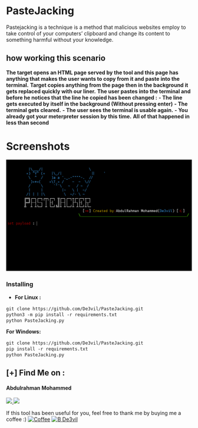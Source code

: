 # PasteJacking
Pastejacking  is a technique is a method that malicious websites employ to take control of your computers’ clipboard and change its content to something harmful without your knowledge.
## how  working this scenario  
**The target opens an HTML page served by the tool and this page has anything that makes the user wants to copy from it and paste into the terminal.**
**Target copies anything from the page then in the background it gets replaced quickly with our liner.**
**The user pastes into the terminal and before he notices that the line he copied has been changed :**
    **- The line gets executed by itself in the background (Without pressing enter)**
    **- The terminal gets cleared.**
    **- The user sees the terminal is usable again.**
    **- You already got your meterpreter session by this time.**
**All of that happened in less than second**

# Screenshots

![](scr/one.png)

### Installing
+ **For Linux :**
```
git clone https://github.com/De3vil/PasteJacking.git
python3 -m pip install -r requirements.txt
python PasteJacking.py
```
**For Windows:**
```
git clone https://github.com/De3vil/PasteJacking.git
pip install -r requirements.txt
python PasteJacking.py
```
## [+] Find Me on :
<h4> Abdulrahman Mohammed </h4>
  <a href="https://www.linkedin.com/in/de3vil/">
     <img src="https://img.shields.io/badge/De3vil-blue?style=for-the-badge&logo=linkedin&logoColor=00AEFF&l">
</a>
  <a href="https://www.facebook.com/De3vil.3">
     <img src="https://img.shields.io/badge/De3vil__3-blue?style=for-the-badge&logo=Facebook&logoColor=00AEFF&labelColor=black&color=black">
  </a>


If this tool has been useful for you, feel free to thank me by buying me a coffee :)
[![Coffee](https://www.buymeacoffee.com/assets/img/custom_images/orange_img.png)](https://www.buymeacoffee.com/De3vil)
 [![B De3vil](https://img.shields.io/badge/$-support-ff69b4.svg?style=flat)](https://www.paypal.com/paypalme/De3vil01)


